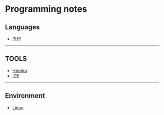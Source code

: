# Programming notes

## Languages

- [PHP](https://github.com/EvaldasBurlingis/programming_notes/tree/master/PHP)

---

## TOOLS

- [Heroku](https://github.com/EvaldasBurlingis/programming_notes/tree/master/Heroku)
- [IDE](https://github.com/EvaldasBurlingis/programming_notes/tree/master/IDE/IDE.md)

---

## Environment

- [Linux](https://github.com/EvaldasBurlingis/programming_notes/tree/master/Linux)

